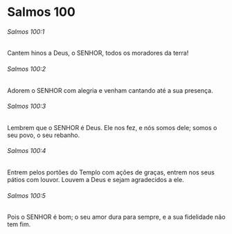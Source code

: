 # Salmos 100

###### Salmos 100:1

Cantem hinos a Deus, o SENHOR, todos os moradores da terra!

###### Salmos 100:2

Adorem o SENHOR com alegria e venham cantando até a sua presença.

###### Salmos 100:3

Lembrem que o SENHOR é Deus. Ele nos fez, e nós somos dele; somos o seu povo, o seu rebanho.

###### Salmos 100:4

Entrem pelos portões do Templo com ações de graças, entrem nos seus pátios com louvor. Louvem a Deus e sejam agradecidos a ele.

###### Salmos 100:5

Pois o SENHOR é bom; o seu amor dura para sempre, e a sua fidelidade não tem fim.


